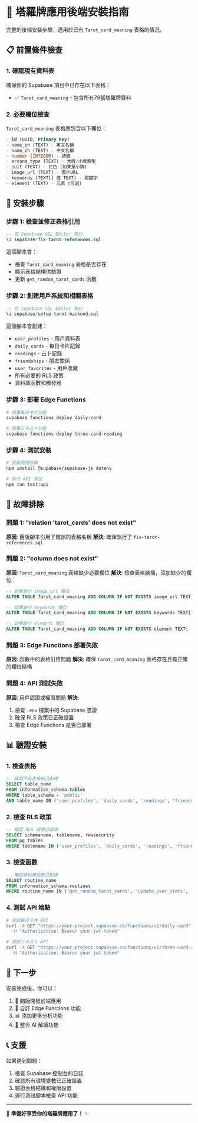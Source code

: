 # 🔮 塔羅牌應用後端安裝指南

完整的後端安裝步驟，適用於已有 `Tarot_card_meaning` 表格的情況。

## 📋 前置條件檢查

### 1. 確認現有資料表
確保你的 Supabase 項目中已存在以下表格：
- ✅ `Tarot_card_meaning` - 包含所有78張塔羅牌資料

### 2. 必要欄位檢查
`Tarot_card_meaning` 表格應包含以下欄位：
```sql
- id (UUID, Primary Key)
- name_en (TEXT) - 英文名稱
- name_zh (TEXT) - 中文名稱
- number (INTEGER) - 牌號
- arcana_type (TEXT) - 大牌/小牌類型
- suit (TEXT) - 花色 (如果是小牌)
- image_url (TEXT) - 圖片URL
- keywords (TEXT[] 或 TEXT) - 關鍵字
- element (TEXT) - 元素 (可選)
```

## 🚀 安裝步驟

### 步驟 1: 檢查並修正表格引用
```sql
-- 在 Supabase SQL Editor 執行
\i supabase/fix-tarot-references.sql
```
這個腳本會：
- 檢查 `Tarot_card_meaning` 表格是否存在
- 顯示表格結構供驗證
- 更新 `get_random_tarot_cards` 函數

### 步驟 2: 創建用戶系統和相關表格
```sql
-- 在 Supabase SQL Editor 執行
\i supabase/setup-tarot-backend.sql
```
這個腳本會創建：
- `user_profiles` - 用戶資料表
- `daily_cards` - 每日卡片記錄
- `readings` - 占卜記錄
- `friendships` - 朋友關係
- `user_favorites` - 用戶收藏
- 所有必要的 RLS 政策
- 資料庫函數和觸發器

### 步驟 3: 部署 Edge Functions
```bash
# 部署每日卡片功能
supabase functions deploy daily-card

# 部署三卡占卜功能
supabase functions deploy three-card-reading
```

### 步驟 4: 測試安裝
```bash
# 安裝測試依賴
npm install @supabase/supabase-js dotenv

# 執行 API 測試
npm run test:api
```

## 🔧 故障排除

### 問題 1: "relation 'tarot_cards' does not exist"
**原因**: 舊版腳本引用了錯誤的表格名稱
**解決**: 確保執行了 `fix-tarot-references.sql`

### 問題 2: "column does not exist"
**原因**: `Tarot_card_meaning` 表格缺少必要欄位
**解決**: 檢查表格結構，添加缺少的欄位：
```sql
-- 如果缺少 image_url 欄位
ALTER TABLE Tarot_card_meaning ADD COLUMN IF NOT EXISTS image_url TEXT;

-- 如果缺少 keywords 欄位
ALTER TABLE Tarot_card_meaning ADD COLUMN IF NOT EXISTS keywords TEXT[];

-- 如果缺少 element 欄位
ALTER TABLE Tarot_card_meaning ADD COLUMN IF NOT EXISTS element TEXT;
```

### 問題 3: Edge Functions 部署失敗
**原因**: 函數中的表格引用問題
**解決**: 確保 `Tarot_card_meaning` 表格存在且有正確的欄位結構

### 問題 4: API 測試失敗
**原因**: 用戶認證或權限問題
**解決**:
1. 檢查 `.env` 檔案中的 Supabase 憑證
2. 確保 RLS 政策已正確設置
3. 檢查 Edge Functions 是否已部署

## 📊 驗證安裝

### 1. 檢查表格
```sql
-- 確認所有表格都已創建
SELECT table_name
FROM information_schema.tables
WHERE table_schema = 'public'
AND table_name IN ('user_profiles', 'daily_cards', 'readings', 'friendships', 'user_favorites', 'Tarot_card_meaning');
```

### 2. 檢查 RLS 政策
```sql
-- 確認 RLS 政策已啟用
SELECT schemaname, tablename, rowsecurity
FROM pg_tables
WHERE tablename IN ('user_profiles', 'daily_cards', 'readings', 'friendships', 'user_favorites');
```

### 3. 檢查函數
```sql
-- 確認資料庫函數已創建
SELECT routine_name
FROM information_schema.routines
WHERE routine_name IN ('get_random_tarot_cards', 'update_user_stats', 'calculate_user_streak');
```

### 4. 測試 API 端點
```bash
# 測試每日卡片 API
curl -X GET "https://your-project.supabase.co/functions/v1/daily-card" \
  -H "Authorization: Bearer your-jwt-token"

# 測試三卡占卜 API
curl -X GET "https://your-project.supabase.co/functions/v1/three-card-reading" \
  -H "Authorization: Bearer your-jwt-token"
```

## 🎯 下一步

安裝完成後，你可以：
1. 📱 開始開發前端應用
2. 🔧 自訂 Edge Functions 功能
3. 📊 添加更多分析功能
4. 🎨 整合 AI 解讀功能

## 📞 支援

如果遇到問題：
1. 檢查 Supabase 控制台的日誌
2. 確認所有環境變數已正確設置
3. 驗證表格結構和權限設置
4. 運行測試腳本檢查 API 功能

---

🔮 **準備好享受你的塔羅牌應用了！** ✨